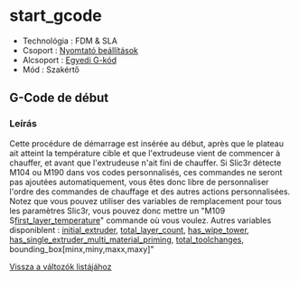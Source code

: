 # start\_gcode

* Technológia : FDM & SLA
* Csoport : [Nyomtató beállítások](../../beallitasok/printer_settings.md)
* Alcsoport : [Egyedi G-kód](../../beallitasok/printer_settings.md#g-code-personnalisé)
* Mód : Szakértő

## G-Code de début

### Leírás

Cette procédure de démarrage est insérée au début, après que le plateau ait atteint la température cible et que l'extrudeuse vient de commencer à chauffer, et avant que l'extrudeuse n'ait fini de chauffer. Si Slic3r détecte M104 ou M190 dans vos codes personnalisés, ces commandes ne seront pas ajoutées automatiquement, vous êtes donc libre de personnaliser l'ordre des commandes de chauffage et des autres actions personnalisées. Notez que vous pouvez utiliser des variables de remplacement pour tous les paramètres Slic3r, vous pouvez donc mettre un \"M109 S[first\_layer\_temperature](first_layer_temperature.md)\" commande où vous voulez. Autres variables disponiblent : [initial\_extruder](initial_extruder.md), [total\_layer\_count](total_layer_count.md), [has\_wipe\_tower](has_wipe_tower.md), [has\_single\_extruder\_multi\_material\_priming](has_single_extruder_multi_material_priming.md), [total\_toolchanges](total_toolchanges.md), bounding\_box\[minx,miny,maxx,maxy\]"

[Vissza a változók listájához](../../variable_list)

